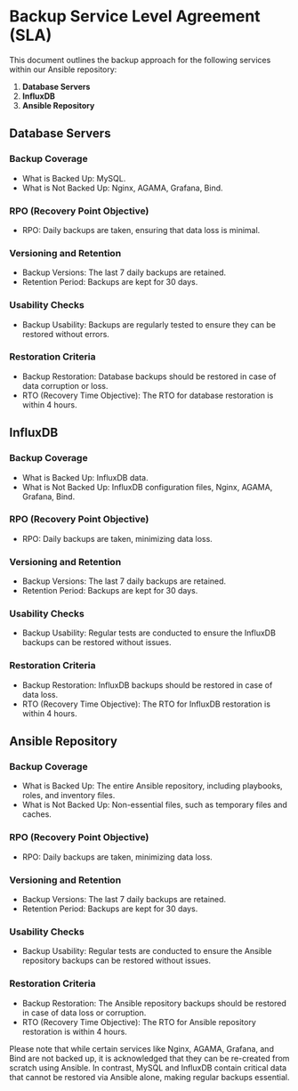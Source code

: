 # Backup Service Level Agreement (SLA)

This document outlines the backup approach for the following services within our Ansible repository:

1. **Database Servers**
2. **InfluxDB**
3. **Ansible Repository**

## Database Servers
### Backup Coverage
- What is Backed Up: MySQL.
- What is Not Backed Up: Nginx, AGAMA, Grafana, Bind.

### RPO (Recovery Point Objective)
- RPO: Daily backups are taken, ensuring that data loss is minimal.

### Versioning and Retention
- Backup Versions: The last 7 daily backups are retained.
- Retention Period: Backups are kept for 30 days.

### Usability Checks
- Backup Usability: Backups are regularly tested to ensure they can be restored without errors.

### Restoration Criteria
- Backup Restoration: Database backups should be restored in case of data corruption or loss.
- RTO (Recovery Time Objective): The RTO for database restoration is within 4 hours.

## InfluxDB
### Backup Coverage
- What is Backed Up: InfluxDB data.
- What is Not Backed Up: InfluxDB configuration files, Nginx, AGAMA, Grafana, Bind.

### RPO (Recovery Point Objective)
- RPO: Daily backups are taken, minimizing data loss.

### Versioning and Retention
- Backup Versions: The last 7 daily backups are retained.
- Retention Period: Backups are kept for 30 days.

### Usability Checks
- Backup Usability: Regular tests are conducted to ensure the InfluxDB backups can be restored without issues.

### Restoration Criteria
- Backup Restoration: InfluxDB backups should be restored in case of data loss.
- RTO (Recovery Time Objective): The RTO for InfluxDB restoration is within 4 hours.

## Ansible Repository
### Backup Coverage
- What is Backed Up: The entire Ansible repository, including playbooks, roles, and inventory files.
- What is Not Backed Up: Non-essential files, such as temporary files and caches.

### RPO (Recovery Point Objective)
- RPO: Daily backups are taken, minimizing data loss.

### Versioning and Retention
- Backup Versions: The last 7 daily backups are retained.
- Retention Period: Backups are kept for 30 days.

### Usability Checks
- Backup Usability: Regular tests are conducted to ensure the Ansible repository backups can be restored without issues.

### Restoration Criteria
- Backup Restoration: The Ansible repository backups should be restored in case of data loss or corruption.
- RTO (Recovery Time Objective): The RTO for Ansible repository restoration is within 4 hours.

Please note that while certain services like Nginx, AGAMA, Grafana, and Bind are not backed up, it is acknowledged that they can be re-created from scratch using Ansible. In contrast, MySQL and InfluxDB contain critical data that cannot be restored via Ansible alone, making regular backups essential.

